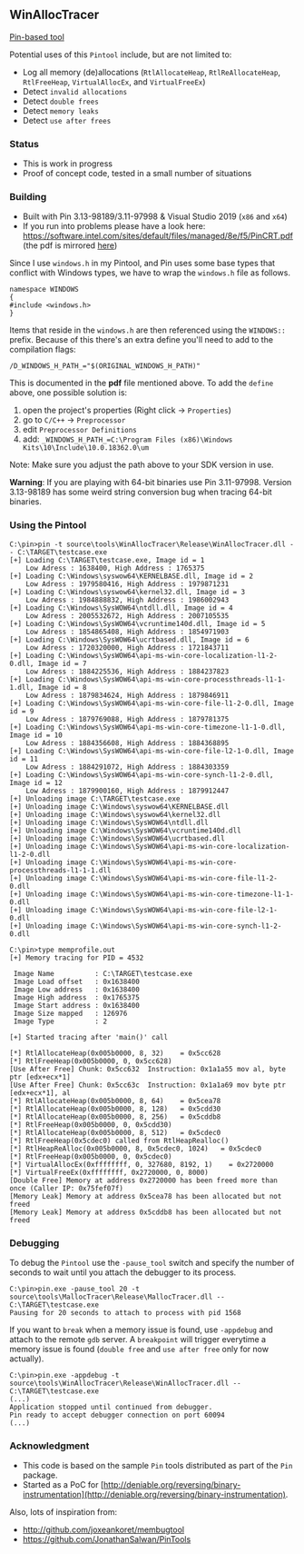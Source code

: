 ## WinAllocTracer

[Pin-based tool](https://software.intel.com/en-us/articles/pin-a-dynamic-binary-instrumentation-tool)

Potential uses of this `Pintool` include, but are not limited to:
* Log all memory (de)allocations (`RtlAllocateHeap`, `RtlReAllocateHeap`, `RtlFreeHeap`, `VirtualAllocEx`, and `VirtualFreeEx`)
* Detect `invalid allocations`
* Detect `double frees`
* Detect `memory leaks`
* Detect `use after frees`

### Status

* This is work in progress
* Proof of concept code, tested in a small number of situations

### Building 

* Built with Pin 3.13-98189/3.11-97998 & Visual Studio 2019 (`x86` and `x64`)
* If you run into problems please have a look here: https://software.intel.com/sites/default/files/managed/8e/f5/PinCRT.pdf (the pdf is mirrored [here](PinCRT.pdf))

Since I use `windows.h` in my Pintool, and Pin uses some base types that conflict with Windows types, we have to wrap the `windows.h` file as follows.

```
namespace WINDOWS
{
#include <windows.h>
}
```

Items that reside in the `windows.h` are then referenced using the `WINDOWS::` prefix. Because of this there's an extra define you'll need to add to the compilation flags:

```
/D_WINDOWS_H_PATH_="$(ORIGINAL_WINDOWS_H_PATH)"
```

This is documented in the **pdf** file mentioned above. To add the `define` above, one possible solution is:

1. open the project's properties (Right click -> `Properties`)
2. go to `C/C++` -> `Preprocessor`
3. edit `Preprocessor Definitions`
4. add: `_WINDOWS_H_PATH_=C:\Program Files (x86)\Windows Kits\10\Include\10.0.18362.0\um`

Note: Make sure you adjust the path above to your SDK version in use.

**Warning**: If you are playing with 64-bit binaries use Pin 3.11-97998. Version 3.13-98189 has some weird string conversion bug when tracing 64-bit binaries.

### Using the Pintool

```
C:\pin>pin -t source\tools\WinAllocTracer\Release\WinAllocTracer.dll -- C:\TARGET\testcase.exe
[+] Loading C:\TARGET\testcase.exe, Image id = 1
    Low Adress : 1638400, High Address : 1765375
[+] Loading C:\Windows\syswow64\KERNELBASE.dll, Image id = 2
    Low Adress : 1979580416, High Address : 1979871231
[+] Loading C:\Windows\syswow64\kernel32.dll, Image id = 3
    Low Adress : 1984888832, High Address : 1986002943
[+] Loading C:\Windows\SysWOW64\ntdll.dll, Image id = 4
    Low Adress : 2005532672, High Address : 2007105535
[+] Loading C:\Windows\SysWOW64\vcruntime140d.dll, Image id = 5
    Low Adress : 1854865408, High Address : 1854971903
[+] Loading C:\Windows\SysWOW64\ucrtbased.dll, Image id = 6
    Low Adress : 1720320000, High Address : 1721843711
[+] Loading C:\Windows\SysWOW64\api-ms-win-core-localization-l1-2-0.dll, Image id = 7
    Low Adress : 1884225536, High Address : 1884237823
[+] Loading C:\Windows\SysWOW64\api-ms-win-core-processthreads-l1-1-1.dll, Image id = 8
    Low Adress : 1879834624, High Address : 1879846911
[+] Loading C:\Windows\SysWOW64\api-ms-win-core-file-l1-2-0.dll, Image id = 9
    Low Adress : 1879769088, High Address : 1879781375
[+] Loading C:\Windows\SysWOW64\api-ms-win-core-timezone-l1-1-0.dll, Image id = 10
    Low Adress : 1884356608, High Address : 1884368895
[+] Loading C:\Windows\SysWOW64\api-ms-win-core-file-l2-1-0.dll, Image id = 11
    Low Adress : 1884291072, High Address : 1884303359
[+] Loading C:\Windows\SysWOW64\api-ms-win-core-synch-l1-2-0.dll, Image id = 12
    Low Adress : 1879900160, High Address : 1879912447
[+] Unloading image C:\TARGET\testcase.exe
[+] Unloading image C:\Windows\syswow64\KERNELBASE.dll
[+] Unloading image C:\Windows\syswow64\kernel32.dll
[+] Unloading image C:\Windows\SysWOW64\ntdll.dll
[+] Unloading image C:\Windows\SysWOW64\vcruntime140d.dll
[+] Unloading image C:\Windows\SysWOW64\ucrtbased.dll
[+] Unloading image C:\Windows\SysWOW64\api-ms-win-core-localization-l1-2-0.dll
[+] Unloading image C:\Windows\SysWOW64\api-ms-win-core-processthreads-l1-1-1.dll
[+] Unloading image C:\Windows\SysWOW64\api-ms-win-core-file-l1-2-0.dll
[+] Unloading image C:\Windows\SysWOW64\api-ms-win-core-timezone-l1-1-0.dll
[+] Unloading image C:\Windows\SysWOW64\api-ms-win-core-file-l2-1-0.dll
[+] Unloading image C:\Windows\SysWOW64\api-ms-win-core-synch-l1-2-0.dll

C:\pin>type memprofile.out
[+] Memory tracing for PID = 4532

 Image Name          : C:\TARGET\testcase.exe
 Image Load offset   : 0x1638400
 Image Low address   : 0x1638400
 Image High address  : 0x1765375
 Image Start address : 0x1638400
 Image Size mapped   : 126976
 Image Type          : 2

[+] Started tracing after 'main()' call

[*] RtlAllocateHeap(0x005b0000, 8, 32)    = 0x5cc628
[*] RtlFreeHeap(0x005b0000, 0, 0x5cc628)
[Use After Free] Chunk: 0x5cc632  Instruction: 0x1a1a55 mov al, byte ptr [edx+ecx*1]
[Use After Free] Chunk: 0x5cc63c  Instruction: 0x1a1a69 mov byte ptr [edx+ecx*1], al
[*] RtlAllocateHeap(0x005b0000, 8, 64)    = 0x5cea78
[*] RtlAllocateHeap(0x005b0000, 8, 128)   = 0x5cdd30
[*] RtlAllocateHeap(0x005b0000, 8, 256)   = 0x5cddb8
[*] RtlFreeHeap(0x005b0000, 0, 0x5cdd30)
[*] RtlAllocateHeap(0x005b0000, 8, 512)   = 0x5cdec0
[*] RtlFreeHeap(0x5cdec0) called from RtlHeapRealloc()
[*] RtlHeapReAlloc(0x005b0000, 8, 0x5cdec0, 1024)   = 0x5cdec0
[*] RtlFreeHeap(0x005b0000, 0, 0x5cdec0)
[*] VirtualAllocEx(0xffffffff, 0, 327680, 8192, 1)    = 0x2720000
[*] VirtualFreeEx(0xffffffff, 0x2720000, 0, 8000)
[Double Free] Memory at address 0x2720000 has been freed more than once (Caller IP: 0x75fef07f)
[Memory Leak] Memory at address 0x5cea78 has been allocated but not freed
[Memory Leak] Memory at address 0x5cddb8 has been allocated but not freed
```

### Debugging

To debug the `Pintool` use the `-pause_tool` switch and specify the number of seconds to wait until you attach the debugger to its process.

```
C:\pin>pin.exe -pause_tool 20 -t source\tools\MallocTracer\Release\MallocTracer.dll -- C:\TARGET\testcase.exe 
Pausing for 20 seconds to attach to process with pid 1568
```

If you want to `break` when a memory issue is found, use `-appdebug` and attach to the remote `gdb` server. A `breakpoint` will trigger everytime a memory issue is found (`double free` and `use after free` only for now actually).

```
C:\pin>pin.exe -appdebug -t source\tools\WinAllocTracer\Release\WinAllocTracer.dll -- C:\TARGET\testcase.exe
(...)
Application stopped until continued from debugger.
Pin ready to accept debugger connection on port 60094
(...)
```

### Acknowledgment

* This code is based on the sample `Pin` tools distributed as part of the `Pin` package.
* Started as a PoC for [http://deniable.org/reversing/binary-instrumentation](http://deniable.org/reversing/binary-instrumentation).

Also, lots of inspiration from:
* http://github.com/joxeankoret/membugtool
* https://github.com/JonathanSalwan/PinTools

